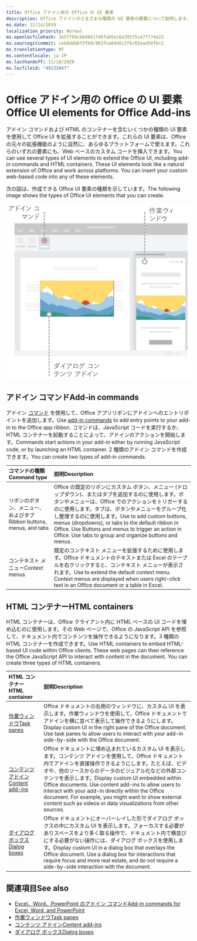 ```yaml
---
title: Office アドイン用の Office の UI 要素
description: Office アドインのさまざまな種類の UI 要素の概要について説明します。
ms.date: 12/24/2019
localization_priority: Normal
ms.openlocfilehash: 3e5ff84cb0d8417d6fab5ec6a39575ce7ff74e23
ms.sourcegitcommit: ceb8dd66f3fb9c963fce8446c2f6c65ead56fbc1
ms.translationtype: MT
ms.contentlocale: ja-JP
ms.lasthandoff: 11/18/2020
ms.locfileid: "49132047"
---
```

# <a name="office-ui-elements-for-office-add-ins"></a><span data-ttu-id="8a1c8-103">Office アドイン用の Office の UI 要素</span><span class="sxs-lookup"><span data-stu-id="8a1c8-103">Office UI elements for Office Add-ins</span></span>

<span data-ttu-id="8a1c8-p101">アドイン コマンドおよび HTML のコンテナーを含むいくつかの種類の UI 要素を使用して Office UI を拡張することができます。これらの UI 要素は、Office の元々の拡張機能のように自然に、あらゆるプラットフォームで使えます。これらのいずれの要素にも、Web ベースのカスタム コードを挿入できます。</span><span class="sxs-lookup"><span data-stu-id="8a1c8-p101">You can use several types of UI elements to extend the Office UI, including add-in commands and HTML containers. These UI elements look like a natural extension of Office and work across platforms. You can insert your custom web-based code into any of these elements.</span></span>

<span data-ttu-id="8a1c8-107">次の図は、作成できる Office UI 要素の種類を示しています。</span><span class="sxs-lookup"><span data-stu-id="8a1c8-107">The following image shows the types of Office UI elements that you can create.</span></span>

![Office ドキュメント内のリボン、作業ウィンドウ、ダイアログボックス/コンテンツアドインのアドインコマンドを示している図](../images/add-in-ui-elements.png)

## <a name="add-in-commands"></a><span data-ttu-id="8a1c8-109">アドイン コマンド</span><span class="sxs-lookup"><span data-stu-id="8a1c8-109">Add-in commands</span></span>

<span data-ttu-id="8a1c8-110">アドイン [コマンド](add-in-commands.md) を使用して、Office アプリリボンにアドインへのエントリポイントを追加します。</span><span class="sxs-lookup"><span data-stu-id="8a1c8-110">Use [add-in commands](add-in-commands.md) to add entry points to your add-in to the Office app ribbon.</span></span> <span data-ttu-id="8a1c8-111">コマンドは、JavaScript コードを実行するか、HTML コンテナーを起動することによって、アドインのアクションを開始します。</span><span class="sxs-lookup"><span data-stu-id="8a1c8-111">Commands start actions in your add-in either by running JavaScript code, or by launching an HTML container.</span></span> <span data-ttu-id="8a1c8-112">2 種類のアドイン コマンドを作成できます。</span><span class="sxs-lookup"><span data-stu-id="8a1c8-112">You can create two types of add-in commands.</span></span>

|<span data-ttu-id="8a1c8-113">コマンドの種類</span><span class="sxs-lookup"><span data-stu-id="8a1c8-113">Command type</span></span>|<span data-ttu-id="8a1c8-114">説明</span><span class="sxs-lookup"><span data-stu-id="8a1c8-114">Description</span></span>|
|:---------------|:--------------|
|<span data-ttu-id="8a1c8-115">リボンのボタン、メニュー、およびタブ</span><span class="sxs-lookup"><span data-stu-id="8a1c8-115">Ribbon buttons, menus, and tabs</span></span>|<span data-ttu-id="8a1c8-p103">Office の既定のリボンにカスタム ボタン、メニュー (ドロップダウン)、またはタブを追加するのに使用します。ボタンやメニューは、Office でのアクションをトリガーするのに使用します。タブは、ボタンやメニューをグループ化し整理するのに使用します。</span><span class="sxs-lookup"><span data-stu-id="8a1c8-p103">Use to add custom buttons, menus (dropdowns), or tabs to the default ribbon in Office. Use Buttons and menus to trigger an action in Office. Use tabs to group and organize buttons and menus.</span></span>|
|<span data-ttu-id="8a1c8-119">コンテキスト メニュー</span><span class="sxs-lookup"><span data-stu-id="8a1c8-119">Context menus</span></span>| <span data-ttu-id="8a1c8-p104">既定のコンテキスト メニューを拡張するために使用します。Office ドキュメントのテキストまたは Excel のテーブルを右クリックすると、コンテキスト メニューが表示されます。</span><span class="sxs-lookup"><span data-stu-id="8a1c8-p104">Use to extend the default context menu. Context menus are displayed when users right-click text in an Office document or a table in Excel.</span></span>|

## <a name="html-containers"></a><span data-ttu-id="8a1c8-122">HTML コンテナー</span><span class="sxs-lookup"><span data-stu-id="8a1c8-122">HTML containers</span></span>

<span data-ttu-id="8a1c8-p105">HTML コンテナーは、Office クライアント内に HTML ベースの UI コードを埋め込むのに使用します。その Web ページで、Office の JavaScript API を参照して、ドキュメント内でコンテンツを操作できるようになります。3 種類の HTML コンテナーを作成できます。</span><span class="sxs-lookup"><span data-stu-id="8a1c8-p105">Use HTML containers to embed HTML-based UI code within Office clients. These web pages can then reference the Office JavaScript API to interact with content in the document. You can create three types of HTML containers.</span></span>

|<span data-ttu-id="8a1c8-126">HTML コンテナー</span><span class="sxs-lookup"><span data-stu-id="8a1c8-126">HTML container</span></span>|<span data-ttu-id="8a1c8-127">説明</span><span class="sxs-lookup"><span data-stu-id="8a1c8-127">Description</span></span>|
|:-----------------|:--------------|
|[<span data-ttu-id="8a1c8-128">作業ウィンドウ</span><span class="sxs-lookup"><span data-stu-id="8a1c8-128">Task panes</span></span>](task-pane-add-ins.md)|<span data-ttu-id="8a1c8-p106">Office ドキュメントの右側のウィンドウに、カスタム UI を表示します。作業ウィンドウを使用して、Office ドキュメントでアドインを横に並べて表示して操作できるようにします。</span><span class="sxs-lookup"><span data-stu-id="8a1c8-p106">Display custom UI in the right pane of the Office document. Use task panes to allow users to interact with your add-in side-by-side with the Office document.</span></span>|
|[<span data-ttu-id="8a1c8-131">コンテンツ アドイン</span><span class="sxs-lookup"><span data-stu-id="8a1c8-131">Content add-ins</span></span>](content-add-ins.md)|<span data-ttu-id="8a1c8-p107">Office ドキュメントに埋め込まれているカスタム UI を表示します。コンテンツ アドインを使用して、Office ドキュメント内でアドインを直接操作できるようにします。たとえば、ビデオや、他のソースからのデータのビジュアル化などの外部コンテンツを表示します。</span><span class="sxs-lookup"><span data-stu-id="8a1c8-p107">Display custom UI embedded within Office documents. Use content add-ins to allow users to interact with your add-in directly within the Office document. For example, you might want to show external content such as videos or data visualizations from other sources.</span></span> |
|[<span data-ttu-id="8a1c8-135">ダイアログ ボックス</span><span class="sxs-lookup"><span data-stu-id="8a1c8-135">Dialog boxes</span></span>](dialog-boxes.md)|<span data-ttu-id="8a1c8-p108">Office ドキュメントにオーバーレイした形でダイアログ ボックスの中にカスタム UI を表示します。フォーカスする必要がありスペースをより多く取る操作で、ドキュメント内で横並びにする必要がない操作には、ダイアログ ボックスを使用します。</span><span class="sxs-lookup"><span data-stu-id="8a1c8-p108">Display custom UI in a dialog box that overlays the Office document. Use a dialog box for interactions that require focus and more real estate, and do not require a side-by-side interaction with the document.</span></span>|

## <a name="see-also"></a><span data-ttu-id="8a1c8-138">関連項目</span><span class="sxs-lookup"><span data-stu-id="8a1c8-138">See also</span></span>

- [<span data-ttu-id="8a1c8-139">Excel、Word、PowerPoint のアドイン コマンド</span><span class="sxs-lookup"><span data-stu-id="8a1c8-139">Add-in commands for Excel, Word, and PowerPoint</span></span>](add-in-commands.md)
- [<span data-ttu-id="8a1c8-140">作業ウィンドウ</span><span class="sxs-lookup"><span data-stu-id="8a1c8-140">Task panes</span></span>](task-pane-add-ins.md)
- [<span data-ttu-id="8a1c8-141">コンテンツ アドイン</span><span class="sxs-lookup"><span data-stu-id="8a1c8-141">Content add-ins</span></span>](content-add-ins.md)
- [<span data-ttu-id="8a1c8-142">ダイアログ ボックス</span><span class="sxs-lookup"><span data-stu-id="8a1c8-142">Dialog boxes</span></span>](dialog-boxes.md)
